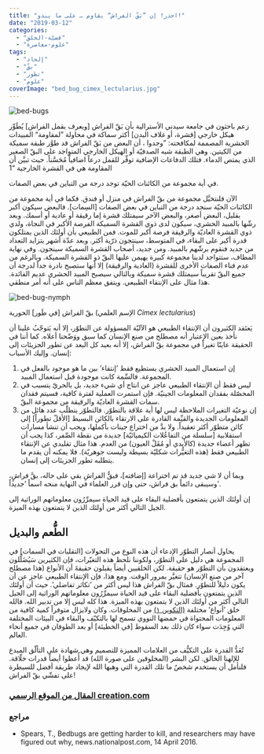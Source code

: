 ```yaml
---
title: "احذر! إن ”بَقّ الفراش“ يقاوم … على ما يبدو!"
date: "2019-03-12"
categories: 
  - "قضيّة-الخلق"
  - "علوم-معاصرة"
tags: 
  - "إلحاد"
  - "بقّ"
  - "تطور"
  - "علوم"
coverImage: "bed_bug_cimex_lectularius.jpg"
---
```


![bed-bugs](images/bed-bugs.jpg)

زعم باحثون في جامعة سيدني الأسترالية بأن بَقّ الفراش \[ويعرف بقمل الفراش\] يُطَوِّر هيكل خارجي \[قشرة، أو غلاف البدن\] أكثر سماكة في محاولة ”لمقاومة“ المبيدات الحشرية المصممة لمكافحته: ”وجدوا ، أن البعض من بَقّ الفراش قد طوَّر طبقة سميكة من الكيتين. وهي الطبقة شبه الصدفيّة أو الهيكل الخارجي المتواجد على البقّ الصغير الذي يمتص الدماء. فتلك الدفاعات الإضافية توفِّر للقمل درعاً اضافياً مُحَسَّناً. حيث تبيَّن أن المقاومة هي في القشرة الخارجية “1  

في أية مجموعة من الكائنات الحيّة توجد درجة من التباين في بعض الصفات.

الآن فلنتخيَّل مجموعة من بقّ الفراش في منزل أو فندق. فكما في أية مجموعة من الكائنات الحيّة سنجد درجة من التباين في بعض الصفات \[السِمات\]. فالبعض سيكون أكبر بقليل، البعض أصغر، والبعض الآخر سيمتلك قشرة إما رقيقة أو عادية أو أسمك. وبعد رشّها بالمبيد الحشري، سيكون لدى ذوي القشرة السميكة الفرصة الأكبر في النجاة، ولدي ذوي القشرة العاديّة والرقيقة فرصة أكبر للموت. فمن الطبيعي بأن أولئك الذين يمتلكون قدرة أكبر على البقاء، في المتوسط، سينتجون ذرّية أكثر. وبعد عدّة أشهر يتزايد التعداد من جديد فنقوم برشّهم بالمبيد. ومن جديد، أصحاب القشرة السميكة سينجون. وفي نهاية المطاف، ستتواجد لدينا مجموعة كبيرة يهيمن عليها البقّ ذو القشرة السميكة. وبالرغم من عدم فناء الصفات الأخرى للقشرة (العادية والرقيقة) إلا أنها ستصبح نادرة جداً لدرجة أن جميع البقّ تقريباً سيمتلك قشرة سميكة وبالتالي سيصبح المبيد الحشري عديم الفائدة. هذا مثال على الإنتقاء الطبيعي. ويتفق معظم الناس على أنه أمر منطقي.

![bed-bug-nymph](images/bed-bug-nymph.jpg)

بقّ الفراش \[في طَور\] الحورية (الإسم العلمي _Cimex lectularius_)

يَعتَقد الكثيرون أن الإنتقاء الطبيعي هو الآليّة المسؤولة عن التطوّر، إلا أنه يَتوجّبُ علينا أن نأخذ بعين الإعتبار أنه مصطلح من صنع الإنسان كما سبق ووَضّحنا أعلاه. كما أننا في الحقيقة عاينّا تغيراً في مجموعة بقّ الفراش، إلا أنه بعيد كل البعد عن تطور الجزيئات إلى إنسان. وإليك الأسباب:

1. إن استعمال المبيد الحشري يستطيع فقط ’إنتقاء’ بين ما هو موجود بالفعل في المجموعة. فالسِّمة كانت موجودة قبل استعمال المبيد.
2. ليس فقط أن الإنتقاء الطبيعي عاجز عن انتاج أي شيء جديد، بل بالحريّ يتسبب في المحصّلة بفقدان المعلومات الجينيّة. فإن استمرت العملية لفترة كافية، فسيتم فقدان سمات القشرة العاديّة والرقيقة من مجموعة البقّ.
3. إن نوعيّة التغيرات الملاحظة ليس لها أية علاقة بالتطوّر. فالتطوّر يتطلّب عدد هائل من المعلومات الجديدة والقيِّمة القادرة على الارتقاء بالكائن البسيط \[الأقلّ تطوراً\] إلى كائن متطوّر أكثر تعقيداً. ولا بدَّ من اختراع جينات بأكملها، ويجب أن تنشأ مسارات استقلابية \[سلسلة من التفاعُلات الكيميائيّة\] جديدة من نقطة الصِّفر، كذا يجب أن تظهر أعضاء جديدة (كالأيدي أو مُقَلْ العيون) من العدم. هذا مثال تقليدي عن الإنتقاء الطبيعي فقط (هذه التغيُّرات شكليّة بسيطة وليست جوهريّة). فلا يمكنه أن يقدم ما يتطلبه تطور الجزيئات إلى إنسان.

وبما أن لا شي جديد قد تم اختراعة \[إضافته\]، فبقُّ الفراشِ بقي على حاله، بقَّ فراشٍ، وسيبقى دائماً بق فراش، حتى وإن قرر العلماء في النهاية منحه اسماً ’جديداً’.

إن أولئك الذين يتمتعون بأفضلية البقاء على قيد الحياة سيمرِّرُون معلوماتهم الوراثية إلى الجيل التالي أكثر من أولئك الذين لا يتمتعون بهذه الميزة.

## الطُّعم والبديل

يحاول أنصار التطوّر الإدعاء أن هذه النوع من التحولات \[التقلبات في السمات\] في المجموعة هي دليل على التطوّر، ولكوننا نلحظ هذه التغيّرات، فإن الكثيرين سَيُضَلَّلون ويعتقدون بأن التطوّر هو حقيقة. لكن الخلقيين أيضاً يقبلون حقيقةَ أن الأنواع (هذا مصطلح آخر من صنع الإنسان) تتغيَّر بمرور الوقت. ومع هذا، فإن الإنتقاء الطبيعي عاجز عن أن يكون دليلاً للتطوّر. فمثال بقّ الفراش هذا ليس أكثر من ’تكاثر تفاضلي’. حيث أن أولئك الذين يتمتعون بأفضلية البقاء على قيد الحياة سيمرِّرُون معلوماتهم الوراثية إلى الجيل التالي أكثر من أولئك الذين لا يتمتعون بهذه الميزة. هذا كله ليس إلا من تدبير الله. فالله خلق ’أنواع’ مختلفة [(التكوين ١)](https://biblia.com/bible/ar-vandyke/Ge1) من المخلوقات. وكان ولايزال متوفراً كمية كافية من المعلومات المحتواة في حمضها النووي تسمح لها بالتكيّف والبقاء في البيئات المختلفة التي وُجِدَت سواء كان ذلك بعد السقوط \[في الخطيئة\] أو بعد الطوفان في جميع أنحاء العالم.

تُعَدُّ القدرة على التكيُّف من العلامات المميزة للتصميم وهي شهادة على التألّق المبدع للإلهنا الخالق. لكن البشر (المخلوقين على صورة الله) قد أُعطوا أيضاً قدرات خلّاقة. فلنأمل أن يستخدم شخصٌ ما تلك القدرة التي وهبها الله لإيجاد طريقة أفضل للسيطرة على تفشّي بقّ الفراش!

### [المقال من الموقع الرسمي creation.com](https://creation.com/%D8%A8%D9%82%D9%91%D9%8F-%D8%A7%D9%84%D9%81%D8%B1%D8%A7%D8%B4%D9%90-%D9%8A%D9%8F%D9%82%D8%A7%D9%88%D9%90%D9%85)

### مراجع

- Spears, T., Bedbugs are getting harder to kill, and researchers may have figured out why, news.nationalpost.com, 14 April 2016.
